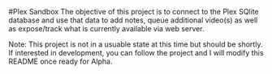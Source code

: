 #Plex Sandbox
The objective of this project is to connect to the Plex SQlite database and use that data to add notes, queue additional video(s) as well as expose/track what is currently available via web server.

Note: This project is not in a usuable state at this time but should be shortly. If interested in development, you can follow the project and I will modify this README once ready for Alpha.